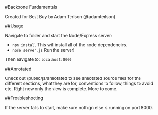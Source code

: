 #Backbone Fundamentals

Created for Best Buy by Adam Terlson (@adamterlson)

##Usage

Navigate to folder and start the Node/Express server:

- `npm install`  This will install all of the node dependencies.
- `node server.js`  Run the server!

Then navigate to: `localhost:8000`

##Annotated

Check out /public/js/annotated to see annotated source files for the different sections, what they are for, conventions to follow, things to avoid etc.  Right now only the view is complete.  More to come.

##Troubleshooting

If the server fails to start, make sure nothign else is running on port 8000.
